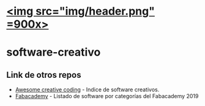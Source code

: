 # [<img src="img/header.png" =900x>](https://github.com/tallerintegrado2020/software-creativo)

# software-creativo


## Link de otros repos

- [Awesome creative coding](https://github.com/terkelg/awesome-creative-coding) - Indice de software creativos.
- [Fabacademy](https://github.com/terkelg/awesome-creative-coding) - Listado de software por categorías del Fabacademy 2019
